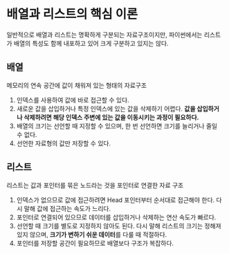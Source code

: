 # 배열과 리스트의 핵심 이론

일반적으로 배열과 리스트는 명확하게 구분되는 자료구조이지만, 파이썬에서는 리스트가 배열의 특성도 함께 내포하고 있어 크게 구분하고 있지는 않다.

## 배열

메모리의 연속 공간에 값이 채워져 있는 형태의 자료구조

1. 인덱스를 사용하여 값에 바로 접근할 수 있다.
2. 새로운 값을 삽입하거나 특정 인덱스에 있는 값을 삭제하기 어렵다.
   **값을 삽입하거나 삭제하려면 해당 인덱스 주변에 있는 값을 이동시키는 과정이 필요하다.**
3. 배열의 크기는 선언할 때 지정할 수 있으며, 한 번 선언하면 크기를 늘리거나 줄일 수 없다.
4. 선언한 자료형의 값만 저장할 수 있다.

## 리스트

리스트는 값과 포인터를 묶은 노드라는 것을 포인터로 연결한 자료 구조

1. 인덱스가 없으므로 값에 접근하려면 Head 포인터부터 순서대로 접근해야 한다. 다시 말해 값에 접근하는 속도가 느리다.
2. 포인터로 연결되어 있으므로 데이터를 삽입하거나 삭제하는 연산 속도가 빠르다.
3. 선언할 때 크기를 별도로 지정하지 않아도 된다. 다시 말해 리스트의 크기는 정해져 있지 않으며, **크기가 변하기 쉬운 데이터**를 다룰 때 적절하다.
4. 포인터를 저장할 공간이 필요하므로 배열보다 구조가 복잡하다.
